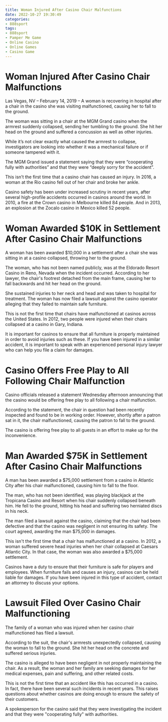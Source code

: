 ```yaml
---
title: Woman Injured After Casino Chair Malfunctions 
date: 2022-10-27 19:30:49
categories:
- 888sport
tags:
- 888sport
- Pamper Me Game
- Online Casino
- Online Games
- Casino Game
---
```



#  Woman Injured After Casino Chair Malfunctions 

Las Vegas, NV – February 14, 2019 – A woman is recovering in hospital after a chair in the casino she was visiting malfunctioned, causing her to fall to the ground.

The woman was sitting in a chair at the MGM Grand casino when the armrest suddenly collapsed, sending her tumbling to the ground. She hit her head on the ground and suffered a concussion as well as other injuries.

While it’s not clear exactly what caused the armrest to collapse, investigators are looking into whether it was a mechanical failure or if someone tampered with it.

The MGM Grand issued a statement saying that they were “cooperating fully with authorities” and that they were “deeply sorry for the accident”.

This isn’t the first time that a casino chair has caused an injury. In 2016, a woman at the Rio casino fell out of her chair and broke her ankle.

Casino safety has been under increased scrutiny in recent years, after several high-profile accidents occurred in casinos around the world. In 2010, a fire at the Crown casino in Melbourne killed 84 people. And in 2013, an explosion at the Zocalo casino in Mexico killed 52 people.

#  Woman Awarded $10K in Settlement After Casino Chair Malfunctions 

A woman has been awarded $10,000 in a settlement after a chair she was sitting in at a casino collapsed, throwing her to the ground. 

The woman, who has not been named publicly, was at the Eldorado Resort Casino in Reno, Nevada when the incident occurred. According to her lawyer, the chair's footrest detached from the main frame, causing her to fall backwards and hit her head on the ground. 

She sustained injuries to her neck and head and was taken to hospital for treatment. The woman has now filed a lawsuit against the casino operator alleging that they failed to maintain safe furniture. 

This is not the first time that chairs have malfunctioned at casinos across the United States. In 2012, two people were injured when their chairs collapsed at a casino in Gary, Indiana. 

It is important for casinos to ensure that all furniture is properly maintained in order to avoid injuries such as these. If you have been injured in a similar accident, it is important to speak with an experienced personal injury lawyer who can help you file a claim for damages.

#  Casino Offers Free Play to All Following Chair Malfunction 

Casino officials released a statement Wednesday afternoon announcing that the casino would be offering free play to all following a chair malfunction.

According to the statement, the chair in question had been recently inspected and found to be in working order. However, shortly after a patron sat in it, the chair malfunctioned, causing the patron to fall to the ground.

The casino is offering free play to all guests in an effort to make up for the inconvenience.

#  Man Awarded $75K in Settlement After Casino Chair Malfunctions 

A man has been awarded a $75,000 settlement from a casino in Atlantic City after his chair malfunctioned, causing him to fall to the floor.

The man, who has not been identified, was playing blackjack at the Tropicana Casino and Resort when his chair suddenly collapsed beneath him. He fell to the ground, hitting his head and suffering two herniated discs in his neck.

The man filed a lawsuit against the casino, claiming that the chair had been defective and that the casino was negligent in not ensuring its safety. The court agreed, awarding the man $75,000 in damages.

This isn't the first time that a chair has malfunctioned at a casino. In 2012, a woman suffered severe head injuries when her chair collapsed at Caesars Atlantic City. In that case, the woman was also awarded a $75,000 settlement.

Casinos have a duty to ensure that their furniture is safe for players and employees. When furniture fails and causes an injury, casinos can be held liable for damages. If you have been injured in this type of accident, contact an attorney to discuss your options.

#  Lawsuit Filed Over Casino Chair Malfunctioning

The family of a woman who was injured when her casino chair malfunctioned has filed a lawsuit.

According to the suit, the chair's armrests unexpectedly collapsed, causing the woman to fall to the ground. She hit her head on the concrete and suffered serious injuries.

The casino is alleged to have been negligent in not properly maintaining the chair. As a result, the woman and her family are seeking damages for her medical expenses, pain and suffering, and other related costs.

This is not the first time that an accident like this has occurred in a casino. In fact, there have been several such incidents in recent years. This raises questions about whether casinos are doing enough to ensure the safety of their customers.

A spokesperson for the casino said that they were investigating the incident and that they were "cooperating fully" with authorities.